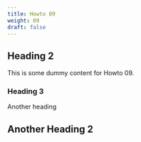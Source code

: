 ```yaml
---
title: Howto 09
weight: 09
draft: false
---
```


## Heading 2

This is some dummy content for Howto 09.

### Heading 3

Another heading

## Another Heading 2

